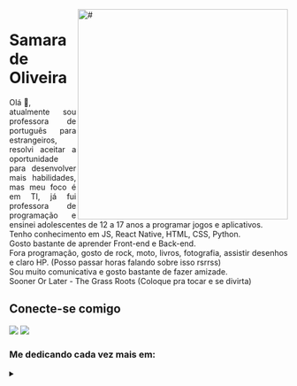 <img align="right" alt="#" height="380" src="https://gifdb.com/images/high/animated-steaming-coffee-459y2wllveo0hcub.gif">

<h1>
    <span>Samara de Oliveira</span>
</h1>
<p align="justify">Olá 👋, </br>
atualmente sou professora de português para estrangeiros, resolvi aceitar a oportunidade para desenvolver mais habilidades, mas meu foco é em TI, já fui professora de programação e ensinei adolescentes de 12 a 17 anos a programar jogos e aplicativos. <br/>
Tenho conhecimento em JS, React Native, HTML, CSS, Python. <br/>
Gosto bastante de aprender Front-end e Back-end. <br/>
Fora programação, gosto de rock, moto, livros, fotografia, assistir desenhos e claro HP. (Posso passar horas falando sobre isso rsrrss) <br/>
Sou muito comunicativa e gosto bastante de fazer amizade.<br/>
Sooner Or Later - The Grass Roots (Coloque pra tocar e se divirta) 
<br>
  <a href="#"></a></p>
<h2>Conecte-se comigo</h2>
<a href="https://www.instagram.com/samara_d_oliveira/"><img src="https://img.shields.io/badge/Instagram-%23E4405F.svg?style=for-the-badge&logo=Instagram&logoColor=white"/></a>
<a href="https://www.linkedin.com/in/deise-samara-d-9359a0193/"><img src="https://img.shields.io/badge/linkedin-%230077B5.svg?style=for-the-badge&logo=linkedin&logoColor=white"/></a>
  
<!--
[![Preview](https://img.shields.io/badge/Portfolio-000?style=for-the-badge&logo=github&logoColor=FF00F6)](https://elidianaandrade.github.io/)
[![GitHub Page](https://img.shields.io/badge/elidianaandrade.github.io-67136f?style=for-the-badge)](https://elidianaandrade.github.io/)
-->
<!--
<h3 align="left">Mais sobre mim: </h3>
-->
<!--
<a href="https://www.linkedin.com/in/deise-samara-d-9359a0193/" target="_blank">
    <img src="https://img.freepik.com/vetores-premium/logotipo-quadrado-do-linkedin-isolado-no-fundo-branco_469489-892.jpg" alt="LinkedIn" width="20" height="20">
</a>
-->
<!--
<a href="https://www.instagram.com/samara_d_oliveira/" target="_blank">
    <img src="https://img.freepik.com/vetores-premium/logotipo-redondo-do-instagram-isolado-em-fundo-branco_469489-898.jpg" alt="Instagram" width="20" height="20">
</a>
-->
<h3 align="left">Me dedicando cada vez mais em: </h3>
<details align="left">
  <summary></summary> 
 
 
  - Python
  - React Native
  - JS
 
  <div align="right"> 💜 <a href="#"></a></div>
</details>
